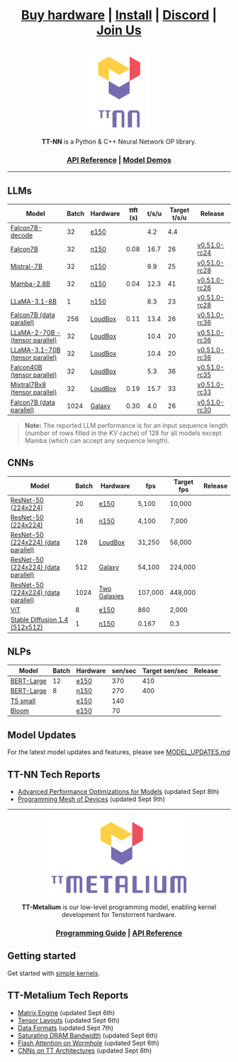 <div align="center">

<h1>

[Buy hardware](https://tenstorrent.com/cards/) | [Install](./INSTALLING.md) | [Discord](https://discord.gg/tvhGzHQwaj) | [Join Us](https://boards.greenhouse.io/tenstorrent/jobs/4155609007)

</h1>

<img src="./docs/source/common/_static/tt_nn_w_logo.png" alt="ttnn logo" height="180"/>

**TT-NN** is a Python & C++ Neural Network OP library.

<h3>

[API Reference](https://docs.tenstorrent.com/ttnn/latest/index.html) | [Model Demos](./models/demos/)

</h3>

</div>

---

## LLMs
| Model                                                                | Batch | Hardware                                               | ttft (s)   | t/s/u | Target t/s/u | Release                                                                   |
|----------------------------------------------------------------------|-------|--------------------------------------------------------|------------|-------|--------------|---------------------------------------------------------------------------|
| [Falcon7B-decode](./models/demos/ttnn_falcon7b)                      | 32    | [e150](https://tenstorrent.com/hardware/grayskull)     |            | 4.2   | 4.4          |                                                                           |
| [Falcon7B](./models/demos/wormhole/falcon7b)                         | 32    | [n150](https://tenstorrent.com/hardware/wormhole)      | 0.08       | 16.7  | 26           | [v0.51.0-rc24](https://github.com/tenstorrent/tt-metal/tree/v0.51.0-rc24) |
| [Mistral-7B](./models/demos/wormhole/mistral7b)                      | 32    | [n150](https://tenstorrent.com/hardware/wormhole)      |            | 9.9   | 25           | [v0.51.0-rc28](https://github.com/tenstorrent/tt-metal/tree/v0.51.0-rc28) |
| [Mamba-2.8B](./models/demos/wormhole/mamba)                          | 32    | [n150](https://tenstorrent.com/hardware/wormhole)      | 0.04       | 12.3  | 41           | [v0.51.0-rc26](https://github.com/tenstorrent/tt-metal/tree/v0.51.0-rc26) |
| [LLaMA-3.1-8B](./models/demos/wormhole/llama31_8b)                   | 1     | [n150](https://tenstorrent.com/hardware/wormhole)      |            | 8.3   | 23           | [v0.51.0-rc28](https://github.com/tenstorrent/tt-metal/tree/v0.51.0-rc28) |
| [Falcon7B (data parallel)](./models/demos/t3000/falcon7b)            | 256   | [LoudBox](https://tenstorrent.com/hardware/tt-loudbox) | 0.11       | 13.4  | 26           | [v0.51.0-rc36](https://github.com/tenstorrent/tt-metal/tree/v0.51.0-rc36) |
| [LLaMA-2-70B - (tensor parallel)](./models/demos/t3000/llama2_70b)   | 32    | [LoudBox](https://tenstorrent.com/hardware/tt-loudbox) |            | 10.4  | 20           | [v0.51.0-rc36](https://github.com/tenstorrent/tt-metal/tree/v0.51.0-rc36) |
| [LLaMA-3.1-70B (tensor parallel)](./models/demos/t3000/llama3_70b)   | 32    | [LoudBox](https://tenstorrent.com/hardware/tt-loudbox) |            | 10.4  | 20           | [v0.51.0-rc36](https://github.com/tenstorrent/tt-metal/tree/v0.51.0-rc36) |
| [Falcon40B (tensor parallel)](./models/demos/t3000/falcon40b)        | 32    | [LoudBox](https://tenstorrent.com/hardware/tt-loudbox) |            | 5.3   | 36           | [v0.51.0-rc35](https://github.com/tenstorrent/tt-metal/tree/v0.51.0-rc35) |
| [Mixtral7Bx8 (tensor parallel)](./models/demos/t3000/mixtral8x7b)    | 32    | [LoudBox](https://tenstorrent.com/hardware/tt-loudbox) | 0.19       | 15.7  | 33           | [v0.51.0-rc33](https://github.com/tenstorrent/tt-metal/tree/v0.51.0-rc33) |
| [Falcon7B (data parallel)](./models/demos/tg/falcon7b)               |1024   | [Galaxy](https://tenstorrent.com/hardware/galaxy)      | 0.30       | 4.0   | 26           | [v0.51.0-rc30](https://github.com/tenstorrent/tt-metal/tree/v0.51.0-rc30) |

> **Note:** The reported LLM performance is for an input sequence length (number of rows filled in the KV cache) of 128 for all models except Mamba (which can accept any sequence length).

## CNNs
| Model                                                                       | Batch | Hardware                                                | fps     | Target fps | Release     |
|-----------------------------------------------------------------------------|-------|---------------------------------------------------------|---------|------------|-------------|
| [ResNet-50 (224x224)](./models/demos/grayskull/resnet50)                    | 20    | [e150](https://tenstorrent.com/hardware/grayskull)      | 5,100   | 10,000     |             |
| [ResNet-50 (224x224)](./models/demos/wormhole/resnet50)                     | 16    | [n150](https://tenstorrent.com/hardware/wormhole)       | 4,100   | 7,000      |             |
| [ResNet-50 (224x224) (data parallel)](./models/demos/t3000/resnet50)        | 128   | [LoudBox](https://tenstorrent.com/hardware/tt-loudbox)  | 31,250  | 56,000     |             |
| [ResNet-50 (224x224) (data parallel)](./models/demos/tg/resnet50)           | 512   | [Galaxy](https://tenstorrent.com/hardware/galaxy)       | 54,100  | 224,000    |             |
| [ResNet-50 (224x224) (data parallel)](./models/demos/tgg/resnet50)          | 1024  | [Two Galaxies](https://tenstorrent.com/hardware/galaxy) | 107,000 | 448,000    |             |
| [ViT](./models/demos/grayskull/vit)                                         | 8     | [e150](https://tenstorrent.com/hardware/grayskull)      | 860     | 2,000      |             |
| [Stable Diffusion 1.4 (512x512)](./models/demos/wormhole/stable_diffusion)  | 1     | [n150](https://tenstorrent.com/hardware/wormhole)       | 0.167   | 0.3        |             |

## NLPs
| Model                                               | Batch | Hardware                                           | sen/sec   | Target sen/sec | Release     |
|-----------------------------------------------------|-------|----------------------------------------------------|-----------|----------------|-------------|
| [BERT-Large](./models/demos/metal_BERT_large_11/)   | 12    | [e150](https://tenstorrent.com/hardware/grayskull) | 370       | 410            |             |
| [BERT-Large](./models/demos/metal_BERT_large_11/)   | 8     | [n150](https://tenstorrent.com/hardware/wormhole)  | 270       | 400            |             |
| [T5 small](.models/demos/grayskull/t5)              |       | [e150](https://tenstorrent.com/hardware/grayskull) | 140       |                |             |
| [Bloom](.models/demos/grayskull/functional_bloom)   |       | [e150](https://tenstorrent.com/hardware/grayskull) | 70        |                |             |



## Model Updates
For the latest model updates and features, please see [MODEL_UPDATES.md](models/MODEL_UPDATES.md)

## TT-NN Tech Reports
- [Advanced Performance Optimizations for Models](./tech_reports/AdvancedPerformanceOperationsForModels/AdvancedPerformanceOptimizationsForModels.md) (updated Sept 8th)
- [Programming Mesh of Devices](./tech_reports/Programming%20Mesh%20of%20Devices/Programming%20Mesh%20of%20Devices%20with%20TT-NN.md) (updated Sept 9th)
---

<div align="center">

<img src="./docs/source/common/_static/tt_metalium_w_logo.png" alt="TT-Metalium logo" height="180"/>

**TT-Metalium** is our low-level programming model, enabling kernel development for Tenstorrent hardware.


<h3>

[Programming Guide](./METALIUM_GUIDE.md) | [API Reference](https://docs.tenstorrent.com/tt-metalium/latest/tt_metal/apis/index.html)

</h3>
</div>

## Getting started

Get started with [simple kernels](https://docs.tenstorrent.com/tt-metalium/latest/tt_metal/examples/index.html).

## TT-Metalium Tech Reports
- [Matrix Engine](./tech_reports/matrix_engine/matrix_engine.md) (updated Sept 6th)
- [Tensor Layouts](./tech_reports/tensor_layouts/tensor_layouts.md) (updated Sept 6th)
- [Data Formats](./tech_reports/data_formats/data_formats.md) (updated Sept 7th)
- [Saturating DRAM Bandwidth](./tech_reports/Saturating_DRAM_bandwidth/Saturating_DRAM_bandwidth.md) (updated Sept 6th)
- [Flash Attention on Wormhole](./tech_reports/FlashAttention/FlashAttention.md) (updated Sept 6th)
- [CNNs on TT Architectures](./tech_reports/CNNs/ttcnn.md) (updated Sept 6th)
